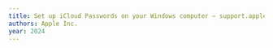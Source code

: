 ```yaml
---
title: Set up iCloud Passwords on your Windows computer — support.apple.com
authors: Apple Inc.
year: 2024
---
```



